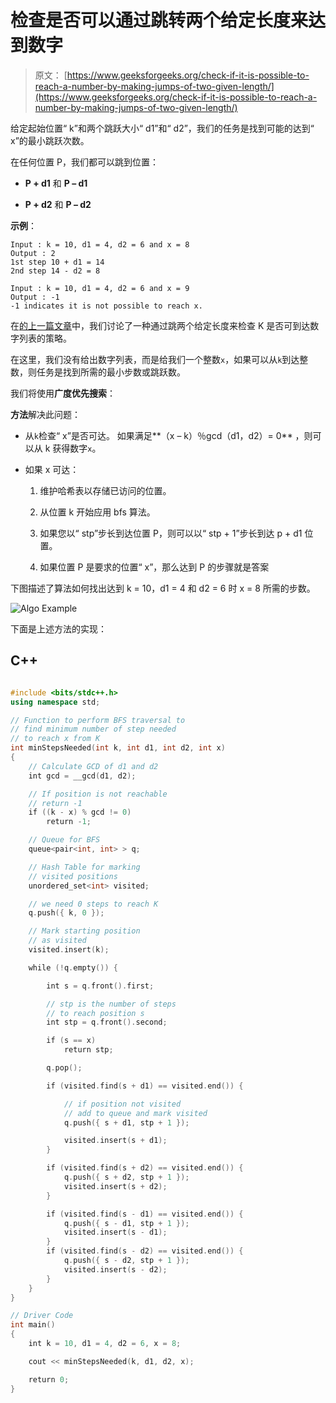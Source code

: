 # 检查是否可以通过跳转两个给定长度来达到数字

> 原文： [https://www.geeksforgeeks.org/check-if-it-is-possible-to-reach-a-number-by-making-jumps-of-two-given-length/](https://www.geeksforgeeks.org/check-if-it-is-possible-to-reach-a-number-by-making-jumps-of-two-given-length/)

给定起始位置“ k”和两个跳跃大小“ d1”和“ d2”，我们的任务是找到可能的达到“ x”的最小跳跃次数。

在任何位置 P，我们都可以跳到位置：

*   **P + d1** 和 **P – d1**

*   **P + d2** 和 **P – d2**

**示例**：

```
Input : k = 10, d1 = 4, d2 = 6 and x = 8 
Output : 2
1st step 10 + d1 = 14
2nd step 14 - d2 = 8

Input : k = 10, d1 = 4, d2 = 6 and x = 9
Output : -1
-1 indicates it is not possible to reach x.

```

在[的上一篇文章](https://www.geeksforgeeks.org/reach-the-numbers-by-making-jumps-of-two-given-lengths/)中，我们讨论了一种通过跳两个给定长度来检查 K 是否可到达数字列表的策略。

在这里，我们没有给出数字列表，而是给我们一个整数`x`，如果可以从`k`到达整数，则任务是找到所需的最小步数或跳跃数。

我们将使用**广度优先搜索**：

**方法**解决此问题：

*   从`k`检查“ x”是否可达。 如果满足**（x – k）％gcd（d1，d2）= 0** ，则可以从 k 获得数字`x`。

*   如果 x 可达：

    1.  维护哈希表以存储已访问的位置。

    2.  从位置 k 开始应用 bfs 算法。

    3.  如果您以“ stp”步长到达位置 P，则可以以“ stp + 1”步长到达 p + d1 位置。

    4.  如果位置 P 是要求的位置“ x”，那么达到 P 的步骤就是答案

下图描述了算法如何找出达到 k = 10，d1 = 4 和 d2 = 6 时 x = 8 所需的步数。

![Algo Example](https://docs.google.com/drawings/d/e/2PACX-1vQNc-ChldajMUiKj_gyuUb4IrdhU7cCl-CLDSnA_slb_nU47DBOWqvE-ME35jMpaU6-vF4Jj1abOrrH/pub?w=1440&h=1080)

下面是上述方法的实现：

## C++

```cpp

#include <bits/stdc++.h> 
using namespace std; 

// Function to perform BFS traversal to 
// find minimum number of step needed 
// to reach x from K 
int minStepsNeeded(int k, int d1, int d2, int x) 
{ 
    // Calculate GCD of d1 and d2 
    int gcd = __gcd(d1, d2); 

    // If position is not reachable 
    // return -1 
    if ((k - x) % gcd != 0) 
        return -1; 

    // Queue for BFS 
    queue<pair<int, int> > q; 

    // Hash Table for marking 
    // visited positions 
    unordered_set<int> visited; 

    // we need 0 steps to reach K 
    q.push({ k, 0 }); 

    // Mark starting position 
    // as visited 
    visited.insert(k); 

    while (!q.empty()) { 

        int s = q.front().first; 

        // stp is the number of steps 
        // to reach position s 
        int stp = q.front().second; 

        if (s == x) 
            return stp; 

        q.pop(); 

        if (visited.find(s + d1) == visited.end()) { 

            // if position not visited 
            // add to queue and mark visited 
            q.push({ s + d1, stp + 1 }); 

            visited.insert(s + d1); 
        } 

        if (visited.find(s + d2) == visited.end()) { 
            q.push({ s + d2, stp + 1 }); 
            visited.insert(s + d2); 
        } 

        if (visited.find(s - d1) == visited.end()) { 
            q.push({ s - d1, stp + 1 }); 
            visited.insert(s - d1); 
        } 
        if (visited.find(s - d2) == visited.end()) { 
            q.push({ s - d2, stp + 1 }); 
            visited.insert(s - d2); 
        } 
    } 
} 

// Driver Code 
int main() 
{ 
    int k = 10, d1 = 4, d2 = 6, x = 8; 

    cout << minStepsNeeded(k, d1, d2, x); 

    return 0; 
} 

```